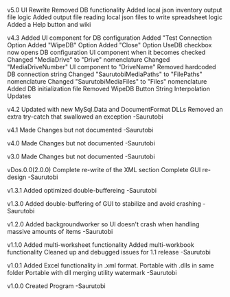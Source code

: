 v5.0
	UI Rewrite
	Removed DB functionality
	Added local json inventory output file logic
	Added output file reading local json files to write spreadsheet logic
	Added a Help button and wiki

v4.3
	Added UI component for DB configuration
		Added "Test Connection Option
		Added "WipeDB" Option
		Added "Close" Option
	UseDB checkbox now opens DB configuration UI component when it becomes checked
	Changed "MediaDrive" to "Drive" nomenclature
	Changed "MediaDriveNumber" UI component to "DriveName"
	Removed hardcoded DB connection string
	Changed "SaurutobiMediaPaths" to "FilePaths" nomenclature
	Changed "SaurutobiMediaFiles" to "Files" nomenclature
	Added DB initialization file
	Removed WipeDB Button
	String Interpolation Updates

v4.2
	Updated with new MySql.Data and DocumentFormat DLLs
	Removed an extra try-catch that swallowed an exception
		-Saurutobi

v4.1
	Made Changes but not documented
		-Saurutobi

v4.0
	Made Changes but not documented
		-Saurutobi

v3.0
	Made Changes but not documented
		-Saurutobi

vDos.0.0(2.0.0)
	Complete re-write of the XML section
	Complete GUI re-design
		-Saurutobi

v1.3.1
	Added optimized double-buffereing
		-Saurutobi

v1.3.0
	Added double-buffering of GUI to stabilize and avoid crashing
		-Saurutobi

v1.2.0
	Added backgroundworker so UI doesn't crash when handling massive amounts of items
		-Saurutobi

v1.1.0
	Added multi-worksheet functionality
	Added multi-workbook functionality
	Cleaned up and debugged issues for 1.1 release
		-Saurutobi

v1.0.1
	Added Excel functionality in .xml format.
	Portable with .dlls in same folder
	Portable with dll merging utility watermark
		-Saurutobi

v1.0.0
	Created Program
		-Saurutobi